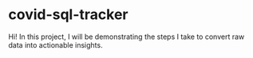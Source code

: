 # covid-sql-tracker

Hi!  In this project, I will be demonstrating the steps I take to convert raw data into actionable insights. 
